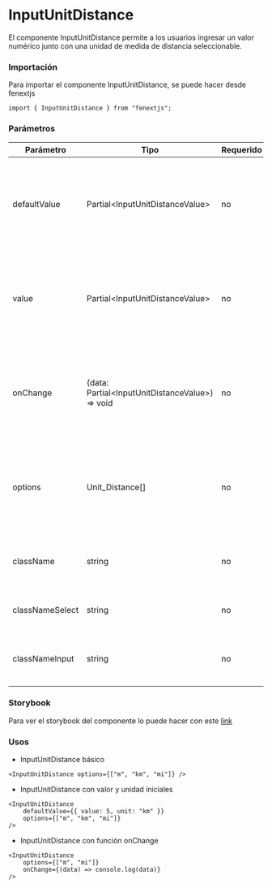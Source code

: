 # InputUnitDistance

El componente InputUnitDistance permite a los usuarios ingresar un valor numérico junto con una unidad de medida de distancia seleccionable.

### Importación

Para importar el componente InputUnitDistance, se puede hacer desde fenextjs

```tsx copy
import { InputUnitDistance } from "fenextjs";
```

### Parámetros

| Parámetro       | Tipo                                               | Requerido | Default                                                  | Descripcion                                                                                           |
| --------------- | -------------------------------------------------- | --------- | -------------------------------------------------------- | ----------------------------------------------------------------------------------------------------- |
| defaultValue    | Partial\<InputUnitDistanceValue\>                  | no        | \{\}                                                     | Valor por defecto del componente, incluye el valor numérico y la unidad de medida de distancia.       |
| value           | Partial\<InputUnitDistanceValue\>                  | no        | undefined                                                | Valor actual del componente, incluye el valor numérico y la unidad de medida de distancia.            |
| onChange        | (data: Partial\<InputUnitDistanceValue\>) =\> void | no        | undefined                                                | Función que se ejecuta cuando el valor o la unidad cambia, recibe el objeto con `value` y `unit`.     |
| options         | Unit_Distance[]                                    | no        | Object.keys(Unit_Distance).map((e) =\> Unit_Distance[e]) | Opciones disponibles para las unidades de medida de distancia, definidas por el tipo `Unit_Distance`. |
| className       | string                                             | no        | undefined                                                | Clase CSS personalizada para el componente principal.                                                 |
| classNameSelect | string                                             | no        | undefined                                                | Clase CSS personalizada para el select de unidades.                                                   |
| classNameInput  | string                                             | no        | undefined                                                | Clase CSS personalizada para el input del valor numérico.                                             |

### Storybook

Para ver el storybook del componente lo puede hacer con este [link](https://fenextjs-component-storybook.vercel.app/?path=/story/input-inputunitdistance--index)

### Usos

-   InputUnitDistance básico

```tsx copy
<InputUnitDistance options={["m", "km", "mi"]} />
```

-   InputUnitDistance con valor y unidad iniciales

```tsx copy
<InputUnitDistance
    defaultValue={{ value: 5, unit: "km" }}
    options={["m", "km", "mi"]}
/>
```

-   InputUnitDistance con función onChange

```tsx copy
<InputUnitDistance
    options={["m", "mi"]}
    onChange={(data) => console.log(data)}
/>
```
